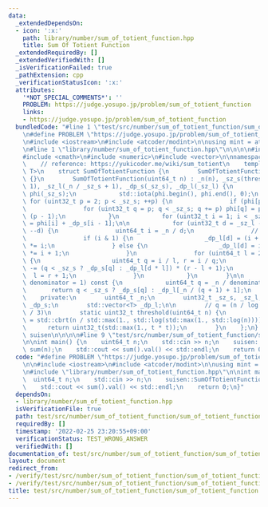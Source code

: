 ```yaml
---
data:
  _extendedDependsOn:
  - icon: ':x:'
    path: library/number/sum_of_totient_function.hpp
    title: Sum Of Totient Function
  _extendedRequiredBy: []
  _extendedVerifiedWith: []
  _isVerificationFailed: true
  _pathExtension: cpp
  _verificationStatusIcon: ':x:'
  attributes:
    '*NOT_SPECIAL_COMMENTS*': ''
    PROBLEM: https://judge.yosupo.jp/problem/sum_of_totient_function
    links:
    - https://judge.yosupo.jp/problem/sum_of_totient_function
  bundledCode: "#line 1 \"test/src/number/sum_of_totient_function/sum_of_totient_function.test.cpp\"\
    \n#define PROBLEM \"https://judge.yosupo.jp/problem/sum_of_totient_function\"\n\
    \n#include <iostream>\n#include <atcoder/modint>\n\nusing mint = atcoder::modint998244353;\n\
    \n#line 1 \"library/number/sum_of_totient_function.hpp\"\n\n\n\n#include <cstdint>\n\
    #include <cmath>\n#include <numeric>\n#include <vector>\n\nnamespace suisen {\n\
    \    // reference: https://yukicoder.me/wiki/sum_totient\n    template <typename\
    \ T>\n    struct SumOfTotientFunction {\n        SumOfTotientFunction() : SumOfTotientFunction(1)\
    \ {}\n        SumOfTotientFunction(uint64_t n) : _n(n), _sz_s(threshold(_n) +\
    \ 1), _sz_l(_n / _sz_s + 1), _dp_s(_sz_s), _dp_l(_sz_l) {\n            std::vector<uint32_t>\
    \ phi(_sz_s);\n            std::iota(phi.begin(), phi.end(), 0);\n           \
    \ for (uint32_t p = 2; p < _sz_s; ++p) {\n                if (phi[p] != p) continue;\n\
    \                for (uint32_t q = p; q < _sz_s; q += p) phi[q] = phi[q] / p *\
    \ (p - 1);\n            }\n            for (uint32_t i = 1; i < _sz_s; ++i) _dp_s[i]\
    \ = phi[i] + _dp_s[i - 1];\n\n            for (uint32_t d = _sz_l - 1; d > 0;\
    \ --d) {\n                uint64_t i = _n / d;\n                // avoid overflow\n\
    \                if (i & 1) {\n                    _dp_l[d] = (i + 1) / 2, _dp_l[d]\
    \ *= i;\n                } else {\n                    _dp_l[d] = i / 2, _dp_l[d]\
    \ *= i + 1;\n                }\n                for (uint64_t l = 2; l <= i;)\
    \ {\n                    uint64_t q = i / l, r = i / q;\n                    _dp_l[d]\
    \ -= (q < _sz_s ? _dp_s[q] : _dp_l[d * l]) * (r - l + 1);\n                  \
    \  l = r + 1;\n                }\n            }\n        }\n\n        T operator()(uint64_t\
    \ denominator = 1) const {\n            uint64_t q = _n / denominator;\n     \
    \       return q < _sz_s ? _dp_s[q] : _dp_l[_n / (q + 1) + 1];\n        }\n\n\
    \    private:\n        uint64_t _n;\n        uint32_t _sz_s, _sz_l;\n        std::vector<T>\
    \ _dp_s;\n        std::vector<T> _dp_l;\n\n        // q = (n / log log n) ^ (2\
    \ / 3)\n        static uint32_t threshold(uint64_t n) {\n            double t\
    \ = std::cbrt(n / std::max(1., std::log(std::max(1., std::log(n)))));\n      \
    \      return uint32_t(std::max(1., t * t));\n        }\n    };\n} // namespace\
    \ suisen\n\n\n\n#line 9 \"test/src/number/sum_of_totient_function/sum_of_totient_function.test.cpp\"\
    \n\nint main() {\n    uint64_t n;\n    std::cin >> n;\n    suisen::SumOfTotientFunction<mint>\
    \ sum(n);\n    std::cout << sum().val() << std::endl;\n    return 0;\n}\n"
  code: "#define PROBLEM \"https://judge.yosupo.jp/problem/sum_of_totient_function\"\
    \n\n#include <iostream>\n#include <atcoder/modint>\n\nusing mint = atcoder::modint998244353;\n\
    \n#include \"library/number/sum_of_totient_function.hpp\"\n\nint main() {\n  \
    \  uint64_t n;\n    std::cin >> n;\n    suisen::SumOfTotientFunction<mint> sum(n);\n\
    \    std::cout << sum().val() << std::endl;\n    return 0;\n}"
  dependsOn:
  - library/number/sum_of_totient_function.hpp
  isVerificationFile: true
  path: test/src/number/sum_of_totient_function/sum_of_totient_function.test.cpp
  requiredBy: []
  timestamp: '2022-02-25 23:20:55+09:00'
  verificationStatus: TEST_WRONG_ANSWER
  verifiedWith: []
documentation_of: test/src/number/sum_of_totient_function/sum_of_totient_function.test.cpp
layout: document
redirect_from:
- /verify/test/src/number/sum_of_totient_function/sum_of_totient_function.test.cpp
- /verify/test/src/number/sum_of_totient_function/sum_of_totient_function.test.cpp.html
title: test/src/number/sum_of_totient_function/sum_of_totient_function.test.cpp
---
```

